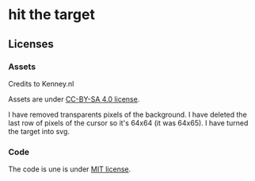 # hit the target

## Licenses

### Assets

Credits to Kenney.nl

Assets are under [CC-BY-SA 4.0 license](LICENSE.CC-BY-SA-4.0).

I have removed transparents pixels of the background.
I have deleted the last row of pixels of the cursor so it's 64x64 (it was 64x65).
I have turned the target into svg.

### Code

The code is une is under [MIT license](LICENSE.MIT).
